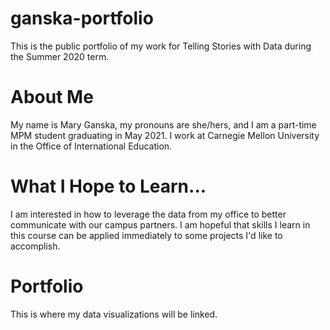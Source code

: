 # ganska-portfolio
This is the public portfolio of my work for Telling Stories with Data during the Summer 2020 term.

# About Me
My name is Mary Ganska, my pronouns are she/hers, and I am a part-time MPM student graduating in May 2021. I work at Carnegie Mellon University in the Office of International Education. 

# What I Hope to Learn...
I am interested in how to leverage the data from my office to better communicate with our campus partners. I am hopeful that skills I learn in this course can be applied immediately to some projects I'd like to accomplish. 

# Portfolio
This is where my data visualizations will be linked.
